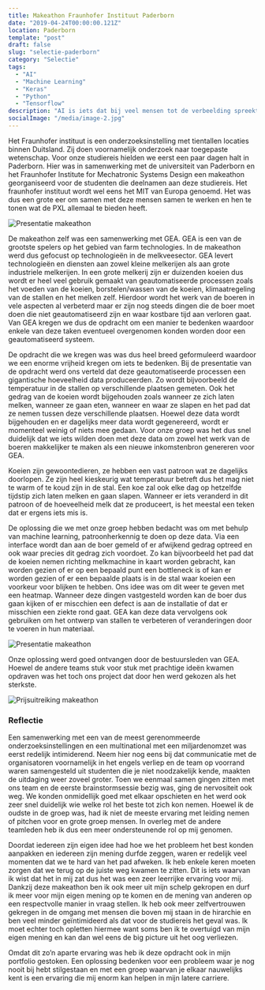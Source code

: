 ```yaml
---
title: Makeathon Fraunhofer Instituut Paderborn
date: "2019-04-24T00:00:00.121Z"
location: Paderborn
template: "post"
draft: false
slug: "selectie-paderborn"
category: "Selectie"
tags:
  - "AI"
  - "Machine Learning"
  - "Keras"
  - "Python"
  - "Tensorflow"
description: "AI is iets dat bij veel mensen tot de verbeelding spreekt. Iedereen heeft er wel al eens van gehoord en hoe vaak het tegenwoordig in het nieuws komt is al lang niet meer op 2 handen te tellen ..."
socialImage: "/media/image-2.jpg"
---
```


<!-- ![Ida](/media/portfolio/ida.png) -->

Het Fraunhofer instituut is een onderzoeksinstelling met tientallen locaties binnen Duitsland. Zij doen voornamelijk onderzoek naar toegepaste wetenschap. Voor onze studiereis hielden we eerst een paar dagen halt in Paderborn. Hier was in samenwerking met de universiteit van Paderborn en het Fraunhofer Institute for Mechatronic Systems Design een makeathon georganiseerd voor de studenten die deelnamen aan deze studiereis. Het fraunhofer instituut wordt wel eens het MIT van Europa genoemd. Het was dus een grote eer om samen met deze mensen samen te werken en hen te tonen wat de PXL allemaal te bieden heeft.

![Presentatie makeathon](/media/portfolio/Makeathon-31.jpg)

De makeathon zelf was een samenwerking met GEA. GEA is een van de grootste spelers op het gebied van farm technologies. In de makeathon werd dus gefocust op technologieën in de melkveesector.
GEA levert technologieën en diensten aan zowel kleine melkerijen als aan grote industriele melkerijen. In een grote melkerij zijn er duizenden koeien dus wordt er heel veel gebruik gemaakt van geautomatiseerde processen zoals het voeden van de koeien, borstelen/wassen van de koeien, klimaatregeling van de stallen en het melken zelf. Hierdoor wordt het werk van de boeren in vele aspecten al verbeterd maar er zijn nog steeds dingen die de boer moet doen die niet geautomatiseerd zijn en waar kostbare tijd aan verloren gaat. Van GEA kregen we dus de opdracht om een manier te bedenken waardoor enkele van deze taken eventueel overgenomen konden worden door een geautomatiseerd systeem.

De opdracht die we kregen was was dus heel breed geformuleerd waardoor we een enorme vrijheid kregen om iets te bedenken. Bij de presentatie van de opdracht werd ons verteld dat deze geautomatiseerde processen een gigantische hoeveelheid data produceerden. Zo wordt bijvoorbeeld de temperatuur in de stallen op verschillende plaatsen gemeten. Ook het gedrag van de koeien wordt bijgehouden zoals wanneer ze zich laten melken, wanneer ze gaan eten, wanneer en waar ze slapen en het pad dat ze nemen tussen deze verschillende plaatsen. Hoewel deze data wordt bijgehouden en er dagelijks meer data wordt gegenereerd, wordt er momenteel weinig of niets mee gedaan. Voor onze groep was het dus snel duidelijk dat we iets wilden doen met deze data om zowel het werk van de boeren makkelijker te maken als een nieuwe inkomstenbron genereren voor GEA.

Koeien zijn gewoontedieren, ze hebben een vast patroon wat ze dagelijks doorlopen. Ze zijn heel kieskeurig wat temperatuur betreft dus het mag niet te warm of te koud zijn in de stal. Een koe zal ook elke dag op hetzelfde tijdstip zich laten melken en gaan slapen. Wanneer er iets veranderd in dit patroon of de hoeveelheid melk dat ze produceert, is het meestal een teken dat er ergens iets mis is.

De oplossing die we met onze groep hebben bedacht was om met behulp van machine learning, patroonherkennig te doen op deze data. Via een interface wordt dan aan de boer gemeld of er afwijkend gedrag optreed en ook waar precies dit gedrag zich voordoet. Zo kan bijvoorbeeld het pad dat de koeien nemen richting melkmachine in kaart worden gebracht, kan worden gezien of er op een bepaald punt een bottleneck is of kan er worden gezien of er een bepaalde plaats is in de stal waar koeien een voorkeur voor blijken te hebben. Ons idee was om dit weer te geven met een heatmap. Wanneer deze dingen vastgesteld worden kan de boer dus gaan kijken of er miscchien een defect is aan de installatie of dat er misschien een ziekte rond gaat. GEA kan deze data vervolgens ook gebruiken om het ontwerp van stallen te verbeteren of veranderingen door te voeren in hun materiaal.

![Presentatie makeathon](/media/portfolio/Makeathon_Day2-127.jpg)

Onze oplossing werd goed ontvangen door de bestuursleden van GEA. Hoewel de andere teams stuk voor stuk met prachtige ideën kwamen opdraven was het toch ons project dat door hen werd gekozen als het sterkste.

![Prijsuitreiking makeathon](/media/portfolio/Makeathon_Day2-142.jpg)

### Reflectie

Een samenwerking met een van de meest gerenommeerde onderzoeksinstellingen en een multinational met een miljardenomzet was eerst redelijk intimiderend. Neem hier nog eens bij dat communicatie met de organisatoren voornamelijk in het engels verliep en de team op voorrand waren samengesteld uit studenten die je niet noodzakelijk kende, maakten de uitdaging weer zoveel groter. Toen we eenmaal samen gingen zitten met ons team en de eerste brainstormsessie bezig was, ging de nervositeit ook weg. We konden onmidellijk goed met elkaar opschieten en het werd ook zeer snel duidelijk wie welke rol het beste tot zich kon nemen. Hoewel ik de oudste in de groep was, had ik niet de meeste ervaring met leiding nemen of pitchen voor en grote groep mensen. In overleg met de andere teamleden heb ik dus een meer ondersteunende rol op mij genomen.

Doordat iedereen zijn eigen idee had hoe we het probleem het best konden aanpakken en iedereen zijn mening durfde zeggen, waren er redelijk veel momenten dat we te hard van het pad afweken. Ik heb enkele keren moeten zorgen dat we terug op de juiste weg kwamen te zitten. Dit is iets waarvan ik wist dat het in mij zat dus het was een zeer leerrijke ervaring voor mij.
Dankzij deze makeathon ben ik ook meer uit mijn schelp gekropen en durf ik meer voor mijn eigen mening op te komen en de mening van anderen op een respectvolle manier in vraag stellen. Ik heb ook meer zelfvertrouwen gekregen in de omgang met mensen die boven mij staan in de hirarchie en ben veel minder geïntimideerd als dat voor de studiereis het geval was. Ik moet echter toch opletten hiermee want soms ben ik te overtuigd van mijn eigen mening en kan dan wel eens de big picture uit het oog verliezen.

Omdat dit zo’n aparte ervaring was heb ik deze opdracht ook in mijn portfolio gestoken. Een oplossing bedenken voor een probleem waar je nog nooit bij hebt stilgestaan en met een groep waarvan je elkaar nauwelijks kent is een ervaring die mij enorm kan helpen in mijn latere carriere.
